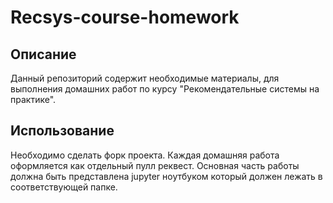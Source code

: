 # Recsys-course-homework

## Описание
Данный репозиторий содержит необходимые материалы, для выполнения домашних работ по курсу "Рекомендательные системы на практике".
## Использование
Необходимо сделать форк проекта. Каждая домашняя работа оформляется как отдельный пулл реквест. Основная часть работы должна быть представлена jupyter ноутбуком который должен лежать в соответствующей папке.
